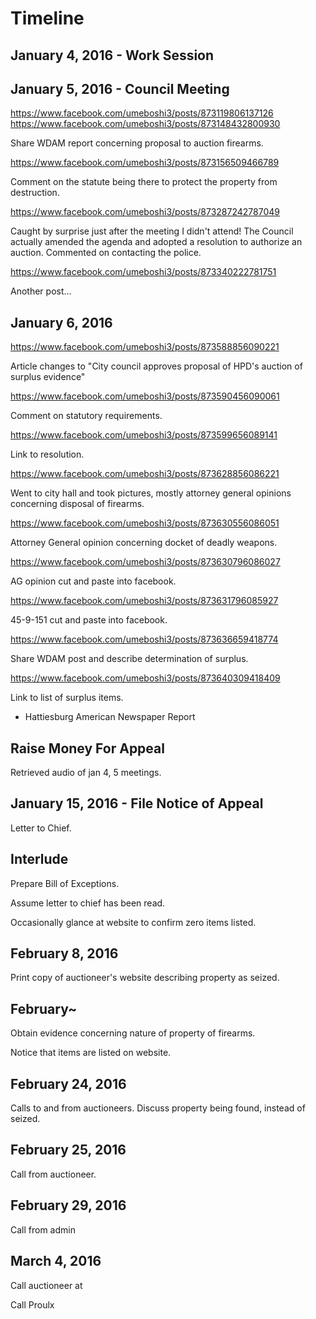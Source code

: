# Timeline

## January 4, 2016 - Work Session

## January 5, 2016 - Council Meeting

https://www.facebook.com/umeboshi3/posts/873119806137126
https://www.facebook.com/umeboshi3/posts/873148432800930

Share WDAM report concerning proposal to auction firearms.

https://www.facebook.com/umeboshi3/posts/873156509466789

Comment on the statute being there to protect the property from 
destruction.

https://www.facebook.com/umeboshi3/posts/873287242787049

Caught by surprise just after the meeting I didn't attend!  The Council 
actually amended the agenda and adopted a resolution 
to authorize an auction. Commented on contacting the police.

https://www.facebook.com/umeboshi3/posts/873340222781751

Another post...



## January 6, 2016

https://www.facebook.com/umeboshi3/posts/873588856090221

Article changes to "City council approves proposal of HPD's 
auction of surplus evidence"

https://www.facebook.com/umeboshi3/posts/873590456090061

Comment on statutory requirements.

https://www.facebook.com/umeboshi3/posts/873599656089141

Link to resolution.

https://www.facebook.com/umeboshi3/posts/873628856086221

Went to city hall and took pictures, mostly attorney general opinions 
concerning disposal of firearms.

https://www.facebook.com/umeboshi3/posts/873630556086051

Attorney General opinion concerning docket of deadly weapons.

https://www.facebook.com/umeboshi3/posts/873630796086027

AG opinion cut and paste into facebook.

https://www.facebook.com/umeboshi3/posts/873631796085927

45-9-151 cut and paste into facebook.

https://www.facebook.com/umeboshi3/posts/873636659418774

Share WDAM post and describe determination of surplus.

https://www.facebook.com/umeboshi3/posts/873640309418409

Link to list of surplus items.



- Hattiesburg American Newspaper Report

## Raise Money For Appeal

Retrieved audio of jan 4, 5 meetings.

## January 15, 2016 - File Notice of Appeal

Letter to Chief.

## Interlude

Prepare Bill of Exceptions.

Assume letter to chief has been read.

Occasionally glance at website to confirm zero items listed.

## February 8, 2016

Print copy of auctioneer's website describing property as seized.

## February~

Obtain evidence concerning nature of property of firearms.

Notice that items are listed on website.

## February 24, 2016

Calls to and from auctioneers.  Discuss property being 
found, instead of seized.

## February 25, 2016

Call from auctioneer.

## February 29, 2016

Call from admin


## March 4, 2016

Call auctioneer at 


Call Proulx


